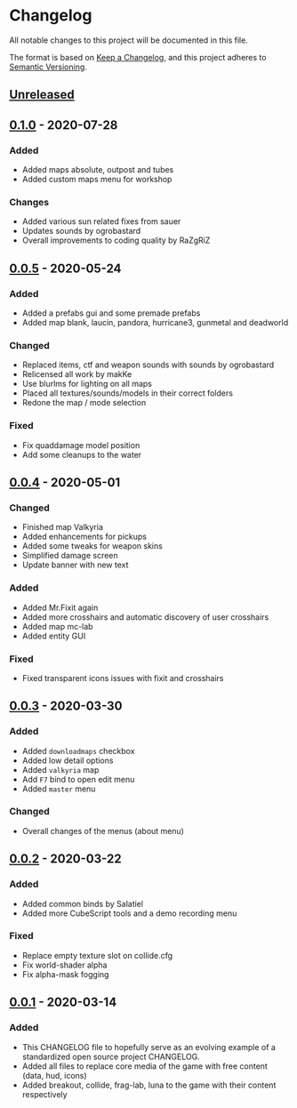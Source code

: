 # Changelog
All notable changes to this project will be documented in this file.

The format is based on [Keep a Changelog](https://keepachangelog.com/en/1.0.0/),
and this project adheres to [Semantic Versioning](https://semver.org/spec/v2.0.0.html).

## [Unreleased]

## [0.1.0] - 2020-07-28
### Added
- Added maps absolute, outpost and tubes
- Added custom maps menu for workshop

### Changes
- Added various sun related fixes from sauer
- Updates sounds by ogrobastard
- Overall improvements to coding quality by RaZgRiZ

## [0.0.5] - 2020-05-24
### Added
- Added a prefabs gui and some premade prefabs
- Added map blank, laucin, pandora, hurricane3, gunmetal and deadworld

### Changed
- Replaced items, ctf and weapon sounds with sounds by ogrobastard
- Relicensed all work by makKe
- Use blurlms for lighting on all maps
- Placed all textures/sounds/models in their correct folders
- Redone the map / mode selection

### Fixed
- Fix quaddamage model position
- Add some cleanups to the water


## [0.0.4] - 2020-05-01
### Changed
- Finished map Valkyria
- Added enhancements for pickups
- Added some tweaks for weapon skins
- Simplified damage screen
- Update banner with new text

### Added

- Added Mr.Fixit again
- Added more crosshairs and automatic discovery of user crosshairs
- Added map mc-lab
- Added entity GUI

### Fixed
- Fixed transparent icons issues with fixit and crosshairs

## [0.0.3] - 2020-03-30

### Added
- Added `downloadmaps` checkbox
- Added low detail options
- Added `valkyria` map
- Add `F7` bind to open edit menu
- Added `master` menu

### Changed
- Overall changes of the menus (about menu)

## [0.0.2] - 2020-03-22
### Added
- Added common binds by Salatiel
- Added more CubeScript tools and a demo recording menu

### Fixed
- Replace empty texture slot on collide.cfg
- Fix world-shader alpha
- Fix alpha-mask fogging

## [0.0.1] - 2020-03-14
### Added
- This CHANGELOG file to hopefully serve as an evolving example of a
  standardized open source project CHANGELOG.
- Added all files to replace core media of the game with free content (data, hud, icons)
- Added breakout, collide, frag-lab, luna to the game with their content respectively

[Unreleased]: https://github.com/tomatenquark/essential/compare/v0.0.1...HEAD
[0.1.0]: https://github.com/tomatenquark/essential/compare/v0.0.5...v0.1.0
[0.0.5]: https://github.com/tomatenquark/essential/compare/v0.0.4...v0.0.5
[0.0.4]: https://github.com/tomatenquark/essential/compare/v0.0.3...v0.0.4
[0.0.3]: https://github.com/tomatenquark/essential/compare/v0.0.2...v0.0.3
[0.0.2]: https://github.com/tomatenquark/essential/compare/v0.0.1...v0.0.2
[0.0.1]: https://github.com/tomatenquark/essential/releases/tag/v0.0.1
